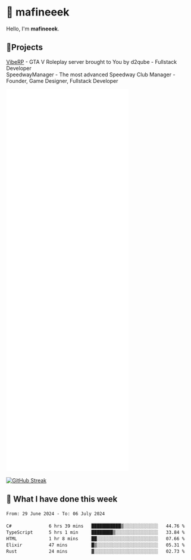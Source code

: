 # 👋 mafineeek
Hello, I'm **mafineeek**.

## 📝Projects

[VibeRP](https://v-rp.pl) - GTA V Roleplay server brought to You by d2qube - Fullstack Developer<br/>
SpeedwayManager - The most advanced Speedway Club Manager - Founder, Game Designer, Fullstack Developer


![](./github-metrics.svg)

[![GitHub Streak](https://streak-stats.demolab.com/?user=mafineeek)](https://git.io/streak-stats)

## 📰 What I have done this week
<!--START_SECTION:waka-->

```txt
From: 29 June 2024 - To: 06 July 2024

C#              6 hrs 39 mins   ███████████▒░░░░░░░░░░░░░   44.76 %
TypeScript      5 hrs 1 min     ████████▒░░░░░░░░░░░░░░░░   33.84 %
HTML            1 hr 8 mins     ██░░░░░░░░░░░░░░░░░░░░░░░   07.66 %
Elixir          47 mins         █▒░░░░░░░░░░░░░░░░░░░░░░░   05.31 %
Rust            24 mins         ▓░░░░░░░░░░░░░░░░░░░░░░░░   02.73 %
```

<!--END_SECTION:waka-->
